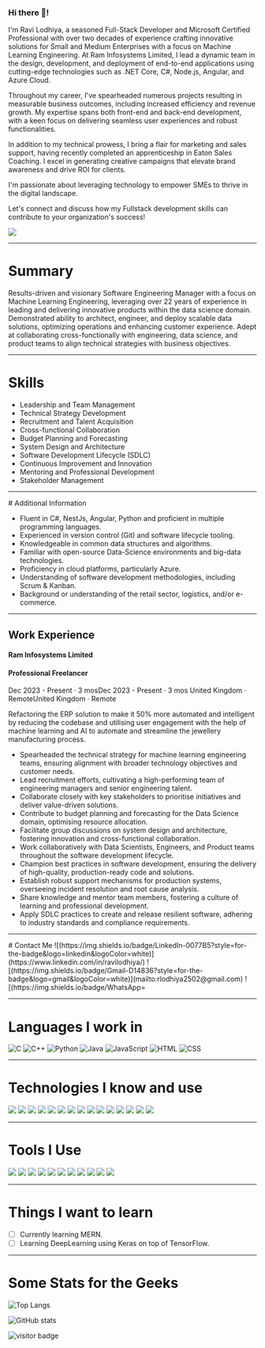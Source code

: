 ### Hi there 👋!

<!--
**rlodhiya/rlodhiya** is a ✨ _special_ ✨ repository because its `README.md` (this file) appears on your GitHub profile.

Here are some ideas to get you started:

- 🔭 I'm currently working on ...
- 🌱 I'm currently learning ...
- 👯 I'm looking to collaborate on ...
- 🤔 I'm looking for help with ...
- 💬 Ask me about ...
- 📫 How to reach me: ...
- 😄 Pronouns: ...
- ⚡ Fun fact: ...
-->

I'm Ravi Lodhiya, a seasoned Full-Stack Developer and Microsoft Certified Professional with over two decades of experience crafting innovative solutions for Small and Medium Enterprises with a focus on Machine Learning Engineering. At Ram Infosystems Limited, I lead a dynamic team in the design, development, and deployment of end-to-end applications using cutting-edge technologies such as .NET Core, C#, Node.js, Angular, and Azure Cloud. 

Throughout my career, I've spearheaded numerous projects resulting in measurable business outcomes, including increased efficiency and revenue growth. My expertise spans both front-end and back-end development, with a keen focus on delivering seamless user experiences and robust functionalities.

In addition to my technical prowess, I bring a flair for marketing and sales support, having recently completed an apprenticeship in Eaton Sales Coaching. I excel in generating creative campaigns that elevate brand awareness and drive ROI for clients.

I'm passionate about leveraging technology to empower SMEs to thrive in the digital landscape. 

Let's connect and discuss how my Fullstack development skills can contribute to your organization's success!

![](banner.png)

<hr>

# Summary

Results-driven and visionary Software Engineering Manager with a focus on Machine Learning Engineering, leveraging over 22 years of experience in leading and delivering innovative products within the data science domain. Demonstrated ability to architect, engineer, and deploy scalable data solutions, optimizing operations and enhancing customer experience. Adept at collaborating cross-functionally with engineering, data science, and product teams to align technical strategies with business objectives.

<hr>

# Skills

- Leadership and Team Management
- Technical Strategy Development
- Recruitment and Talent Acquisition
- Cross-functional Collaboration
- Budget Planning and Forecasting
- System Design and Architecture
- Software Development Lifecycle (SDLC)
- Continuous Improvement and Innovation
- Mentoring and Professional Development
- Stakeholder Management

<hr>
# Additional Information

- Fluent in C#, NestJs, Angular, Python and proficient in multiple programming languages.
- Experienced in version control (Git) and software lifecycle tooling.
- Knowledgeable in common data structures and algorithms.
- Familiar with open-source Data-Science environments and big-data technologies.
- Proficiency in cloud platforms, particularly Azure.
- Understanding of software development methodologies, including Scrum & Kanban.
- Background or understanding of the retail sector, logistics, and/or e-commerce.

<hr>

## Work Experience

#### Ram Infosystems Limited
#### Professional Freelancer
Dec 2023 - Present · 3 mosDec 2023 - Present · 3 mos United Kingdom · RemoteUnited Kingdom · Remote

Refactoring the ERP solution to make it 50% more automated and intelligent by reducing the codebase and utilising user engagement with the help of machine learning and AI to automate and streamline the jewellery manufacturing process.

- Spearheaded the technical strategy for machine learning engineering teams, ensuring alignment with broader technology objectives and customer needs.
- Lead recruitment efforts, cultivating a high-performing team of engineering managers and senior engineering talent.
- Collaborate closely with key stakeholders to prioritise initiatives and deliver value-driven solutions.
- Contribute to budget planning and forecasting for the Data Science domain, optimising resource allocation.
- Facilitate group discussions on system design and architecture, fostering innovation and cross-functional collaboration.
- Work collaboratively with Data Scientists, Engineers, and Product teams throughout the software development lifecycle.
- Champion best practices in software development, ensuring the delivery of high-quality, production-ready code and solutions.
- Establish robust support mechanisms for production systems, overseeing incident resolution and root cause analysis.
- Share knowledge and mentor team members, fostering a culture of learning and professional development.
- Apply SDLC practices to create and release resilient software, adhering to industry standards and compliance requirements.



<hr>
# Contact Me
![(https://img.shields.io/badge/LinkedIn-0077B5?style=for-the-badge&logo=linkedin&logoColor=white)](https://www.linkedin.com/in/ravilodhiya/)
![(https://img.shields.io/badge/Gmail-D14836?style=for-the-badge&logo=gmail&logoColor=white)](mailto:rlodhiya2502@gmail.com)
![(https://img.shields.io/badge/WhatsApp=

<hr>

# Languages I work in

![C](https://img.shields.io/badge/C-00599C?style=for-the-badge&logo=c&logoColor=white)
![C++](https://img.shields.io/badge/C%2B%2B-00599C?style=for-the-badge&logo=c%2B%2B&logoColor=white)
![Python](https://img.shields.io/badge/Python-FFD43B?style=for-the-badge&logo=python&logoColor=darkgreen)
![Java](https://img.shields.io/badge/Java-ED8B00?style=for-the-badge&logo=java&logoColor=white)
![JavaScript](https://img.shields.io/badge/JavaScript-323330?style=for-the-badge&logo=javascript&logoColor=F7DF1E)
![HTML](https://img.shields.io/badge/HTML5-E34F26?style=for-the-badge&logo=html5&logoColor=white)
![CSS](https://img.shields.io/badge/CSS3-1572B6?style=for-the-badge&logo=css3&logoColor=white)

<hr>

# Technologies I know and use
![](https://img.shields.io/badge/Bootstrap-563D7C?style=for-the-badge&logo=bootstrap&logoColor=white)
![](https://img.shields.io/badge/conda-342B029.svg?&style=for-the-badge&logo=anaconda&logoColor=white)
![](https://img.shields.io/badge/Docker-2CA5E0?style=for-the-badge&logo=docker&logoColor=white)
![](https://img.shields.io/badge/Flask-000000?style=for-the-badge&logo=flask&logoColor=white)
![](https://img.shields.io/badge/Jupyter-F37626.svg?&style=for-the-badge&logo=Jupyter&logoColor=white)
![](https://img.shields.io/badge/Material%20UI-007FFF?style=for-the-badge&logo=mui&logoColor=white)
![](https://img.shields.io/badge/Markdown-000000?style=for-the-badge&logo=markdown&logoColor=white)
![](https://img.shields.io/badge/json-5E5C5C?style=for-the-badge&logo=json&logoColor=white)
![](https://img.shields.io/badge/npm-CB3837?style=for-the-badge&logo=npm&logoColor=white)
![](https://img.shields.io/badge/OpenCV-27338e?style=for-the-badge&logo=OpenCV&logoColor=white)
![](https://img.shields.io/badge/OpenGL-FFFFFF?style=for-the-badge&logo=opengl)
![](https://img.shields.io/badge/MySQL-005C84?style=for-the-badge&logo=mysql&logoColor=white)
![](https://img.shields.io/badge/SQLite-07405E?style=for-the-badge&logo=sqlite&logoColor=white)
![](https://img.shields.io/badge/Heroku-430098?style=for-the-badge&logo=heroku&logoColor=white)
![](https://img.shields.io/badge/Netlify-00C7B7?style=for-the-badge&logo=netlify&logoColor=white)

<hr>

# Tools I Use
![](https://img.shields.io/badge/Visual_Studio_Code-0078D4?style=for-the-badge&logo=visual%20studio%20code&logoColor=white)
![](https://img.shields.io/badge/Visual_Studio-5C2D91?style=for-the-badge&logo=visual%20studio&logoColor=white)
![](https://img.shields.io/badge/PyCharm-000000.svg?&style=for-the-badge&logo=PyCharm&logoColor=white)
![](https://img.shields.io/badge/IntelliJIDEA-000000.svg?style=for-the-badge&logo=intellij-idea&logoColor=white)
![](https://img.shields.io/badge/Colab-F9AB00?style=for-the-badge&logo=googlecolab&color=525252)
![](https://img.shields.io/badge/Android_Studio-3DDC84?style=for-the-badge&logo=android-studio&logoColor=white)
![](https://img.shields.io/badge/Windows-0078D6?style=for-the-badge&logo=windows&logoColor=white)
![](https://img.shields.io/badge/Pop!_OS-48B9C7?style=for-the-badge&logo=Pop!_OS&logoColor=white)
![](https://img.shields.io/badge/GIT-E44C30?style=for-the-badge&logo=git&logoColor=white)
![](https://img.shields.io/badge/windows%20terminal-4D4D4D?style=for-the-badge&logo=windows%20terminal&logoColor=white)
![](https://img.shields.io/badge/Google_chrome-4285F4?style=for-the-badge&logo=Google-chrome&logoColor=white)
![]()

<hr>

# Things I want to learn
- [ ] Currently learning MERN.
- [ ] Learning DeepLearning using Keras on top of TensorFlow.

<hr>

# Some Stats for the Geeks

![Top Langs](https://github-readme-stats.vercel.app/api/top-langs/?username=ravilodhiya)

![GitHub stats](https://github-readme-stats.vercel.app/api?username=ravilodhiya&show_icons=true)

![visitor badge](https://visitor-badge.laobi.icu/badge?page_id=ravilodhiya.visitor-badge&format=true)
